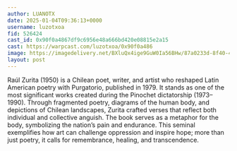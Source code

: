 ```yaml
---
author: LUANOTX
date: 2025-01-04T09:36:13+0000
username: luzotxoa
fid: 526424
cast_id: 0x90f0a4867df9c6956e48a666bd420e08815e2a15
cast: https://warpcast.com/luzotxoa/0x90f0a486
image: https://imagedelivery.net/BXluQx4ige9GuW0Ia56BHw/87a0233d-8f40-4196-0474-e50c038a0000/original
layout: post
---
```

Raúl Zurita (1950) is a Chilean poet, writer, and artist who reshaped Latin American poetry with Purgatorio, published in 1979. It stands as one of the most significant works created during the Pinochet dictatorship (1973–1990). Through fragmented poetry, diagrams of the human body, and depictions of Chilean landscapes, Zurita crafted verses that reflect both individual and collective anguish. The book serves as a metaphor for the body, symbolizing the nation’s pain and endurance. This seminal exemplifies how art can challenge oppression and inspire hope; more than just poetry, it calls for remembrance, healing, and transcendence.  

<img src='https://imagedelivery.net/BXluQx4ige9GuW0Ia56BHw/87a0233d-8f40-4196-0474-e50c038a0000/original' alt='' referrerpolicy='no-referrer'/>
<img src='https://imagedelivery.net/BXluQx4ige9GuW0Ia56BHw/d680669d-44d7-4fa2-2f4d-24daa9198a00/original' alt='' referrerpolicy='no-referrer'/>